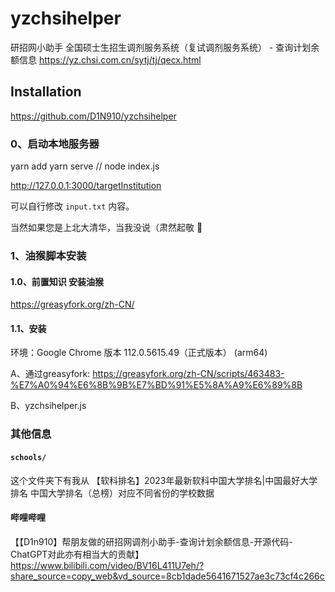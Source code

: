 # yzchsihelper
研招网小助手
全国硕士生招生调剂服务系统（复试调剂服务系统） - 查询计划余额信息
https://yz.chsi.com.cn/sytj/tj/qecx.html

## Installation
https://github.com/D1N910/yzchsihelper
### 0、启动本地服务器
yarn add
yarn serve // node index.js

http://127.0.0.1:3000/targetInstitution

可以自行修改 `input.txt` 内容。

当然如果您是上北大清华，当我没说（肃然起敬 🫡

### 1、油猴脚本安装
#### 1.0、前置知识 安装油猴
https://greasyfork.org/zh-CN/

#### 1.1、安装
环境：Google Chrome 版本 112.0.5615.49（正式版本） (arm64)

A、通过greasyfork: https://greasyfork.org/zh-CN/scripts/463483-%E7%A0%94%E6%8B%9B%E7%BD%91%E5%8A%A9%E6%89%8B

B、yzchsihelper.js

### 其他信息
#### `schools/`
这个文件夹下有我从 【软科排名】2023年最新软科中国大学排名|中国最好大学排名 中国大学排名（总榜）对应不同省份的学校数据

#### 哔哩哔哩
【【D1n910】帮朋友做的研招网调剂小助手-查询计划余额信息-开源代码-ChatGPT对此亦有相当大的贡献】 https://www.bilibili.com/video/BV16L411U7eh/?share_source=copy_web&vd_source=8cb1dade5641671527ae3c73cf4c266c